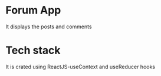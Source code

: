 # Forum App
It displays the posts and comments

# Tech stack
It is crated using ReactJS-useContext and useReducer hooks
